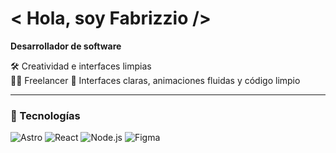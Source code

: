 # < Hola, soy Fabrizzio />

**Desarrollador de software**  

🛠️ Creatividad e interfaces limpias <br/>
👨‍💻 Freelancer
🎨 Interfaces claras, animaciones fluidas y código limpio

---

### 🧰 Tecnologías

![Astro](https://img.shields.io/badge/Astro-000000?style=flat&logo=astro&logoColor=white)
![React](https://img.shields.io/badge/React-20232A?style=flat&logo=react&logoColor=61DAFB)
![Node.js](https://img.shields.io/badge/Node.js-339933?style=flat&logo=nodedotjs&logoColor=white)
![Figma](https://img.shields.io/badge/Figma-000000?style=flat&logo=figma&logoColor=white)
